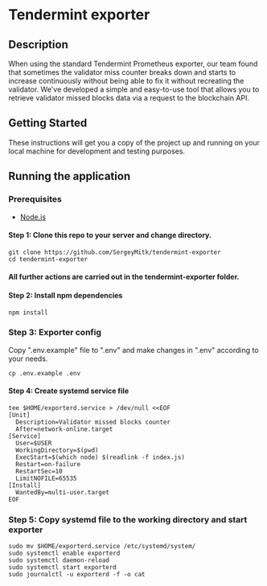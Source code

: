 # Tendermint exporter
## Description
When using the standard Tendermint Prometheus exporter, our team found that sometimes the validator miss counter breaks down and starts to increase continuously without being able to fix it without recreating the validator.
We've developed a simple and easy-to-use tool that allows you to retrieve validator missed blocks data via a request to the blockchain API.

## Getting Started
These instructions will get you a copy of the project up and running on your local machine for development and testing purposes.

## Running the application

### Prerequisites
- [Node.js](https://nodejs.org)

#### Step 1: Clone this repo to your server and change directory.
```shell
git clone https://github.com/SergeyMitk/tendermint-exporter
cd tendermint-exporter
```
#### All further actions are carried out in the tendermint-exporter folder. 

#### Step 2: Install npm dependencies 
```shell
npm install
```

### Step 3: Exporter config
Copy ".env.example" file to ".env" and make changes in ".env" according to your needs.
```shell
cp .env.example .env
```

#### Step 4: Create systemd service file
```shell
tee $HOME/exporterd.service > /dev/null <<EOF
[Unit]
  Description=Validator missed blocks counter
  After=network-online.target
[Service]
  User=$USER
  WorkingDirectory=$(pwd)
  ExecStart=$(which node) $(readlink -f index.js)
  Restart=on-failure
  RestartSec=10
  LimitNOFILE=65535
[Install]
  WantedBy=multi-user.target
EOF
```

### Step 5: Copy systemd file to the working directory and start exporter
```shell
sudo mv $HOME/exporterd.service /etc/systemd/system/
sudo systemctl enable exporterd
sudo systemctl daemon-reload
sudo systemctl start exporterd
sudo journalctl -u exporterd -f -o cat
```
